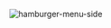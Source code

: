 ![hamburger-menu-side](https://user-images.githubusercontent.com/84654346/219850987-fa8314f2-5be5-421a-8ebf-2dcf0706dc8b.gif)
